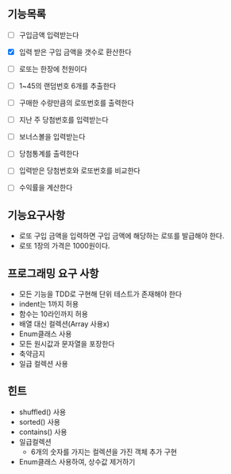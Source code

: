 ## 기능목록

- [ ] 구입금액 입력받는다
- [x] 입력 받은 구입 금액을 갯수로 환산한다
- [ ] 로또는 한장에 천원이다
- [ ] 1~45의 랜덤번호 6개를 추출한다
- [ ] 구매한 수량만큼의 로또번호를 출력한다
- [ ] 지난 주 당첨번호를 입력받는다
- [ ] 보너스볼을 입력받는다
- [ ] 당첨통계를 출력한다
- [ ] 입력받은 당첨번호와 로또번호를 비교한다
- [ ] 수익률을 계산한다




## 기능요구사항

- 로또 구입 금액을 입력하면 구입 금액에 해당하는 로또를 발급해야 한다.
- 로또 1장의 가격은 1000원이다.


## 프로그래밍 요구 사항

- 모든 기능을 TDD로 구현해 단위 테스트가 존재해야 한다
- indent는 1까지 허용
- 함수는 10라인까지 허용
- 배열 대신 컬렉션(Array 사용x)
- Enum클래스 사용
- 모든 원시값과 문자열을 포장한다
- 축약금지
- 일급 컬렉션 사용

## 힌트

- shuffled() 사용
- sorted() 사용
- contains() 사용
- 일급컬렉션
  - 6개의 숫자를 가지는 컬렉션을 가진 객체 추가 구현
- Enum클래스 사용하여, 상수값 제거하기
